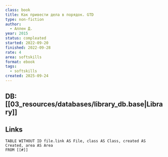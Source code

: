 ```yaml
---
class: book
title: Как привести дела в порядок. GTD
type: non-fiction
author:
  - Аллен Д.
year: 2015
status: compleated
started: 2022-09-20
finished: 2022-09-28
rate: 4
area: softskills
format: ebook
tags:
  - softskills
created: 2025-09-24
---
```

## DB: [[03_resources/databases/library_db.base|Library]]

## Links

```dataview
TABLE WITHOUT ID file.link AS File, class AS Class, created AS Created, area AS Area
FROM [[#]]
````